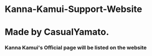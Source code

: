 # Kanna-Kamui-Support-Website
<h1>Made by CasualYamato.</h1>
<h3>Kanna Kamui's Official page will be listed on the website<h3>
